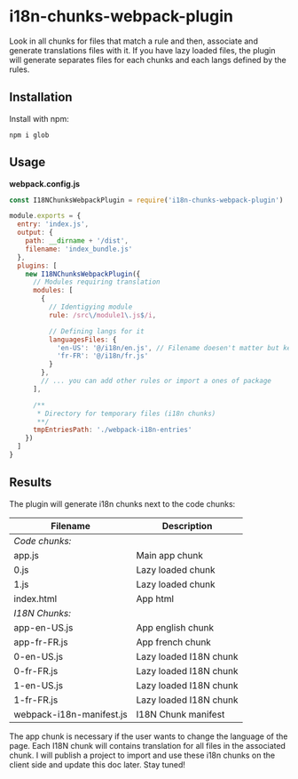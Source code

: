 # i18n-chunks-webpack-plugin
Look in all chunks for files that match a rule and then, associate and generate translations files with it.
If you have lazy loaded files, the plugin will generate separates files for each chunks and each langs defined by the rules.

## Installation

Install with npm:

```
npm i glob
```

## Usage

**webpack.config.js**

```js
const I18NChunksWebpackPlugin = require('i18n-chunks-webpack-plugin')

module.exports = {
  entry: 'index.js',
  output: {
    path: __dirname + '/dist',
    filename: 'index_bundle.js'
  },
  plugins: [
    new I18NChunksWebpackPlugin({
      // Modules requiring translation
      modules: [
        {
          // Identigying module
          rule: /src\/module1\.js$/i,

          // Defining langs for it
          languagesFiles: {
            'en-US': '@/i18n/en.js', // Filename doesen't matter but key does.
            'fr-FR': '@/i18n/fr.js'
          }
        },
        // ... you can add other rules or import a ones of package
      ],

      /**
       * Directory for temporary files (i18n chunks)
       **/
      tmpEntriesPath: './webpack-i18n-entries'
    })
  ]
}
```

## Results

The plugin will generate i18n chunks next to the code chunks:

| Filename| Description |
| --- | --- |
| *Code chunks:* |
| app.js | Main app chunk |
| 0.js | Lazy loaded chunk |
| 1.js | Lazy loaded chunk |
| index.html | App html |
| *I18N Chunks:* |
| app-en-US.js | App english chunk |
| app-fr-FR.js | App french chunk |
| 0-en-US.js | Lazy loaded I18N chunk |
| 0-fr-FR.js | Lazy loaded I18N chunk |
| 1-en-US.js | Lazy loaded I18N chunk |
| 1-fr-FR.js | Lazy loaded I18N chunk |
| webpack-i18n-manifest.js | I18N Chunk manifest |

The app chunk is necessary if the user wants to change the language of the page.
Each I18N chunk will contains translation for all files in the associated chunk.
I will publish a project to import and use these i18n chunks on the client side and update this doc later.
Stay tuned!
